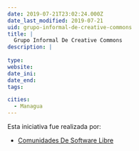```yaml
---
date: 2019-07-21T23:02:24.000Z
date_last_modified: 2019-07-21
uid: grupo-informal-de-creative-commons
title: |
  Grupo Informal De Creative Commons
description: |
  
type: 
website: 
date_ini: 
date_end: 
tags:

cities: 
  - Managua
---
```


Esta iniciativa fue realizada por:

- [Comunidades De Software Libre](/organizaciones/comunidades-de-software-libre)
